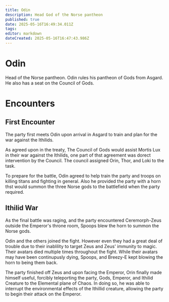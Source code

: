 ```yaml
---
title: Odin
description: Head God of the Norse pantheon
published: true
date: 2025-05-16T16:49:34.011Z
tags: 
editor: markdown
dateCreated: 2025-05-16T16:47:43.986Z
---
```


# Odin
Head of the Norse pantheon. Odin rules his pantheon of Gods from Asgard. He also has a seat on the Council of Gods.


# Encounters

## First Encounter
The party first meets Odin upon arrival in Asgard to train and plan for the war against the Ithilids. 

As agreed upon in the treaty, The Council of Gods would assist Mortis
Lux in their war against the Ithilids, one part of thst agreement was dorect intervention by the Council. The council assigned Orin, Thor, and Loki to the task.

To prepare for the battle, Odin agreed to help train the party and troops on killing titans and fighting in general. Also he provided the party with a horn thst would summon the three Norse gods to the battlefield when the party required.

## Ithilid War
As the final battle was raging, and the party encountered Ceremorph-Zeus outside the Emperor's throne room, Spoops blew the horn to summon the Norse gods.

Odin and the others joined the fight. However even they had a great deal of trouble due to their inablility to target Zeus and Zeus' immunity to magic. Their avatars died multiple times throughout the fight. While their avatars may have been continupusly dying, Spoops, and Breezy-E kept blowing the horn to being them back. 

The party finished off Zeus and upon facing the Emperor, Orin finally made himself useful, forcibly teleporting the party, Gods, Emperor, and Ithilid Creature to the 
Elemental plane of Chaos. In doing so, he was able to interrupt the environmental effects of the Ithillid creature, allowing the party to begin their attack on the Emperor.





